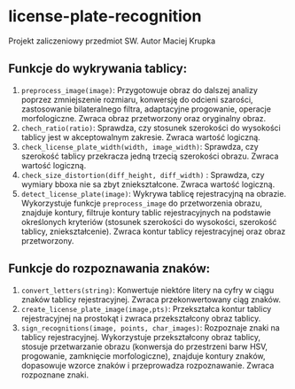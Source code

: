 # license-plate-recognition
Projekt zaliczeniowy przedmiot SW. Autor Maciej Krupka

## Funkcje do wykrywania tablicy:

1. `preprocess_image(image)`: Przygotowuje obraz do dalszej analizy poprzez zmniejszenie rozmiaru, konwersję do odcieni szarości, zastosowanie bilateralnego filtra, adaptacyjne progowanie, operacje morfologiczne. Zwraca obraz przetworzony oraz oryginalny obraz.
2. `chech_ratio(ratio)`:  Sprawdza, czy stosunek szerokości do wysokości tablicy jest w akceptowalnym zakresie. Zwraca wartość logiczną.
3. `check_license_plate_width(width, image_width)`: Sprawdza, czy szerokość tablicy przekracza jedną trzecią szerokości obrazu. Zwraca wartość logiczną.
4. `check_size_distortion(diff_height, diff_width)` : Sprawdza, czy wymiary bboxa nie sa zbyt zniekształcone. Zwraca wartość logiczną.
5. `detect_license_plate(image)`: Wykrywa tablicę rejestracyjną na obrazie. Wykorzystuje funkcje `preprocess_image` do przetworzenia obrazu, znajduje kontury, filtruje kontury tablic rejestracyjnych na podstawie określonych kryteriów (stosunek szerokości do wysokości, szerokość tablicy, zniekształcenie). Zwraca kontur tablicy rejestracyjnej oraz obraz przetworzony.

## Funkcje do rozpoznawania znaków:

1. `convert_letters(string)`: Konwertuje niektóre litery na cyfry w ciągu znaków tablicy rejestracyjnej. Zwraca przekonwertowany ciąg znaków.
2. `create_license_plate_image(image,pts)`: Przekształca kontur tablicy rejestracyjnej na prostokąt i zwraca przekształcony obraz tablicy.
3. `sign_recognitions(image, points, char_images)`: Rozpoznaje znaki na tablicy rejestracyjnej. Wykorzystuje przekształcony obraz tablicy, stosuje przetwarzanie obrazu (konwersja do przestrzeni barw HSV, progowanie, zamknięcie morfologiczne), znajduje kontury znaków, dopasowuje wzorce znaków i przeprowadza rozpoznawanie. Zwraca rozpoznane znaki.
